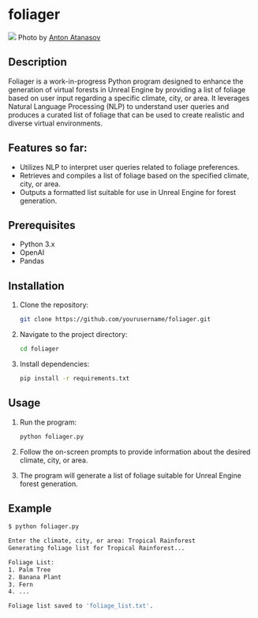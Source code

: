 # foliager

![](trees.jpg)
Photo by [Anton Atanasov](https://www.pexels.com/photo/worm-s-view-photography-of-trees-566496/)

## Description

Foliager is a work-in-progress Python program designed to enhance the generation of virtual forests in Unreal Engine by providing a list of foliage based on user input regarding a specific climate, city, or area. It leverages Natural Language Processing (NLP) to understand user queries and produces a curated list of foliage that can be used to create realistic and diverse virtual environments.

## Features so far:

- Utilizes NLP to interpret user queries related to foliage preferences.
- Retrieves and compiles a list of foliage based on the specified climate, city, or area.
- Outputs a formatted list suitable for use in Unreal Engine for forest generation.

## Prerequisites

- Python 3.x
- OpenAI
- Pandas

## Installation

1. Clone the repository:

    ```bash
    git clone https://github.com/yourusername/foliager.git
    ```

2. Navigate to the project directory:

    ```bash
    cd foliager
    ```

3. Install dependencies:

    ```bash
    pip install -r requirements.txt
    ```

## Usage

1. Run the program:

    ```bash
    python foliager.py
    ```

2. Follow the on-screen prompts to provide information about the desired climate, city, or area.

3. The program will generate a list of foliage suitable for Unreal Engine forest generation.

## Example

```bash
$ python foliager.py

Enter the climate, city, or area: Tropical Rainforest
Generating foliage list for Tropical Rainforest...

Foliage List:
1. Palm Tree
2. Banana Plant
3. Fern
4. ...

Foliage list saved to 'foliage_list.txt'.
